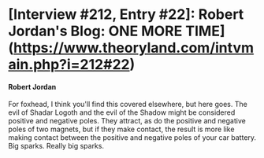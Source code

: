 # [Interview #212, Entry #22]: Robert Jordan's Blog: ONE MORE TIME](https://www.theoryland.com/intvmain.php?i=212#22)

#### Robert Jordan

For foxhead, I think you'll find this covered elsewhere, but here goes. The evil of Shadar Logoth and the evil of the Shadow might be considered positive and negative poles. They attract, as do the positive and negative poles of two magnets, but if they make contact, the result is more like making contact between the positive and negative poles of your car battery. Big sparks. Really big sparks.


